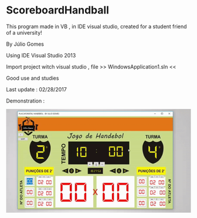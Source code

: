 # ScoreboardHandball
This program made in VB , in IDE visual studio, created for a student friend of a university!

By Júlio Gomes

Using IDE Visual Studio 2013

Import project witch visual studio , file >> WindowsApplication1.sln <<

Good use and studies

Last update : 02/28/2017


Demonstration :

![demonstration](https://github.com/juliogomes0/ScoreboardHandball/blob/master/demonstracao.gif)
